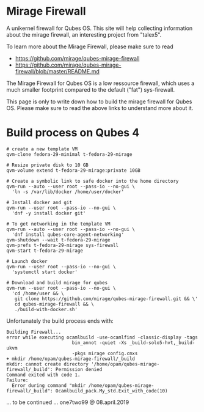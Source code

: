 Mirage Firewall
===============

A unikernel firewall for Qubes OS.
This site will help collecting information about the mirage firewall, an interesting project from "talex5".

To learn more about the Mirage Firewall, please make sure to read

- https://github.com/mirage/qubes-mirage-firewall
- https://github.com/mirage/qubes-mirage-firewall/blob/master/README.md

The Mirage Firewall for Qubes OS is a low ressource firewall, which uses a much smaller footprint
compared to the default ("fat") sys-firewall.

This page is only to write down how to build the mirage firewall for Qubes OS.
Please make sure to read the above links to understand more about it.

Build process on Qubes 4
========================
```
# create a new template VM
qvm-clone fedora-29-minimal t-fedora-29-mirage

# Resize private disk to 10 GB
qvm-volume extend t-fedora-29-mirage:private 10GB

# Create a symbolic link to safe docker into the home directory
qvm-run --auto --user root --pass-io --no-gui \
  'ln -s /var/lib/docker /home/user/docker'

# Install docker and git
qvm-run --user root --pass-io --no-gui \
  'dnf -y install docker git'

# To get networking in the template VM
qvm-run --auto --user root --pass-io --no-gui \
  'dnf install qubes-core-agent-networking'
qvm-shutdown --wait t-fedora-29-mirage
qvm-prefs t-fedora-29-mirage sys-firewall
qvm-start t-fedora-29-mirage

# Launch docker
qvm-run --user root --pass-io --no-gui \
  'systemctl start docker'

# Download and build mirage for qubes
qvm-run --user root --pass-io --no-gui \
  'cd /home/user && \
   git clone https://github.com/mirage/qubes-mirage-firewall.git && \'
   cd qubes-mirage-firewall && \
   ./build-with-docker.sh'
```

Unfortunately the build process ends with:
```
Building Firewall...
error while executing ocamlbuild -use-ocamlfind -classic-display -tags
                        bin_annot -quiet -Xs _build-solo5-hvt,_build-ukvm
                        -pkgs mirage config.cmxs
+ mkdir /home/opam/qubes-mirage-firewall/_build
mkdir: cannot create directory '/home/opam/qubes-mirage-firewall/_build': Permission denied
Command exited with code 1.
Failure:
  Error during command "mkdir /home/opam/qubes-mirage-firewall/_build": Ocamlbuild_pack.My_std.Exit_with_code(10)
```

... to be continued ... one7two99 @ 08.april.2019
